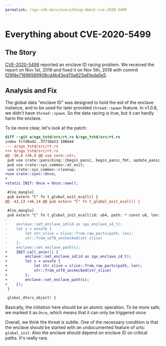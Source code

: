 ```yaml
---
permalink: /sgx-sdk-docs/everything-about-cve-2020-5499
---
```


# Everything about CVE-2020-5499

## The Story

[CVE-2020-5499](https://cve.mitre.org/cgi-bin/cvename.cgi?name=CVE-2020-5499)
reported an enclave ID racing problem. We received the report on Nov 1st, 2019
and fixed it on Nov 5th, 2019 with commit
[f29f4e71896589908cd4b43ed70a623a81eda0e5](https://github.com/apache/incubator-teaclave-sgx-sdk/commit/f29f4e71896589908cd4b43ed70a623a81eda0e5).

## Analysis and Fix

The global data "enclave ID" was designed to hold the eid of the enclave
instance, and to be used for later provided `thread::spawn` feature. In v1.0.8,
we didn't have `thread::spawn`. So the data racing is true, but it can hardly
harm the enclave.

To be more clear, let's look at the patch:

```diff
diff --git a/sgx_tstd/src/rt.rs b/sgx_tstd/src/rt.rs
index fcfd0a42..3f738a53 100644
--- a/sgx_tstd/src/rt.rs
+++ b/sgx_tstd/src/rt.rs
@@ -36,6 +36,9 @@ use core::str;
 pub use crate::panicking::{begin_panic, begin_panic_fmt, update_panic_count};
 pub use crate::sys_common::at_exit;
 use crate::sys_common::cleanup;
+use crate::sync::Once;
+
+static INIT: Once = Once::new();

 #[no_mangle]
 pub extern "C" fn t_global_exit_ecall() {
@@ -43,13 +46,14 @@ pub extern "C" fn t_global_exit_ecall() {

 #[no_mangle]
 pub extern "C" fn t_global_init_ecall(id: u64, path: * const u8, len: usize) {
-
-    enclave::set_enclave_id(id as sgx_enclave_id_t);
-    let s = unsafe {
-        let str_slice = slice::from_raw_parts(path, len);
-        str::from_utf8_unchecked(str_slice)
-    };
-    enclave::set_enclave_path(s);
+    INIT.call_once(|| {
+        enclave::set_enclave_id(id as sgx_enclave_id_t);
+        let s = unsafe {
+            let str_slice = slice::from_raw_parts(path, len);
+            str::from_utf8_unchecked(str_slice)
+        };
+        enclave::set_enclave_path(s);
+    });
 }

 global_dtors_object! {
```

Basically, the initiation here should be an atomic operation. To be more safe,
we marked it as `Once`, which means that it can only be triggered once.

Overall, we think the threat is subtle. One of the necessary condition is that
the enclave should be started with an undocumented feature of urts:
`global_init`. Also the enclave should depend on enclave ID on critical paths.
It's really rare.

